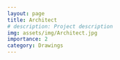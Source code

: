 ```yaml
---
layout: page
title: Architect
# description: Project description
img: assets/img/Architect.jpg
importance: 2
category: Drawings
---
```





